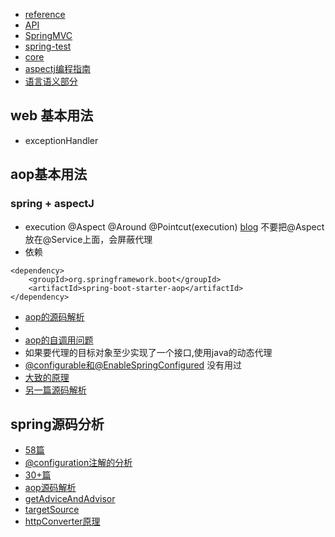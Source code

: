 - [reference](https://docs.spring.io/spring-framework/docs/current/reference/html/)
- [API](https://docs.spring.io/spring-framework/docs/current/javadoc-api/)
- [SpringMVC](./spring/spring-framework/spring-mvc)
- [spring-test](spring-test)
- [core](core)
- [aspectj编程指南](https://www.eclipse.org/aspectj/doc/released/progguide/index.html)
- [语言语义部分](https://www.eclipse.org/aspectj/doc/released/progguide/semantics-pointcuts.html)
## web 基本用法
- exceptionHandler
## aop基本用法
### spring + aspectJ
- execution @Aspect @Around @Pointcut(execution)  [blog](https://blog.csdn.net/yhl_jxy/article/details/78815636) 不要把@Aspect 放在@Service上面，会屏蔽代理
- 依赖
```
<dependency>      
    <groupId>org.springframework.boot</groupId>  
    <artifactId>spring-boot-starter-aop</artifactId>  
</dependency> 
```
- [aop的源码解析](https://blog.csdn.net/qq_26323323/article/details/81012855)
- 
- [aop的自调用问题](https://blog.csdn.net/z69183787/article/details/81252669)
- 如果要代理的目标对象至少实现了一个接口,使用java的动态代理
- [@configurable和@EnableSpringConfigured](https://www.jianshu.com/p/2f679ca07855) 没有用过
- [大致的原理](https://blog.csdn.net/xc123_java/article/details/90448446)
- [另一篇源码解析](https://blog.csdn.net/h294229025/article/details/100110636)
##  spring源码分析 
- [58篇](https://blog.csdn.net/qq_26000415/category_9271293.html)
- [@configuration注解的分析](https://blog.csdn.net/Koupoo/article/details/110304250)
- [30+篇](https://blog.csdn.net/qq_36882793/article/details/106745317)
- [aop源码解析](https://blog.csdn.net/qq_36882793/article/details/106745317)
- [getAdviceAndAdvisor](https://blog.csdn.net/qq_36882793/article/details/107070159)
- [targetSource](https://my.oschina.net/lixin91/blog/688188)
- [httpConverter原理]()
